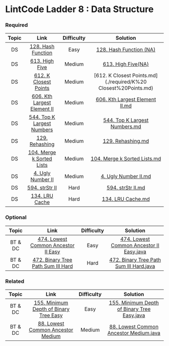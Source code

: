 # LintCode Ladder 8 : Data Structure

### Required
|         Topic         |                                                 Link                                                | Difficulty |                                                                                                 Solution                                                                                                 |
|:---------------------:|:--------------------------------------------------------------------------------------------------------:|:------:|:--------------------------------------------------------------------------------------------------------------------------------------------------------------------------------------------------------:|
| DS | [128. Hash Function](https://www.lintcode.com/problem/hash-function) | Easy | [128. Hash Function (NA)](./required/Hash%20Function.md) |
| DS | [613. High Five](https://www.lintcode.com/problem/high-five) | Medium | [613. High Five(NA)](./required/High%20Five.md) |
| DS | [612. K Closest Points](https://www.lintcode.com/problem/k-closest-points) | Medium | [612. K Closest Points.md](./required/K%20 Closest%20Points.md) |
| DS | [606. Kth Largest Element II](http://www.lintcode.com/problem/kth-largest-element-ii) | Medium | [606. Kth Largest Element II.md](./required/Kth%20Largest%20Element%20II.md) |
| DS | [544. Top K Largest Numbers](http://www.lintcode.com/problem/top-k-largest-numbers) | Medium | [544. Top K Largest Numbers.md](./required/Top%20k%20Largest%20Numbers.md) |
| DS | [129. Rehashing](https://www.lintcode.com/problem/rehashing) | Medium | [129. Rehashing.md](./required/Rehashing.md) |
| DS | [104. Merge k Sorted Lists](http://www.lintcode.com/problem/merge-k-sorted-lists) | Medium | [104. Merge k Sorted Lists.md](./required/Merge%20k%20Sorted%20Lists.md) |
| DS | [4. Ugly Number II](http://www.lintcode.com/problem/ugly-number-ii) | Medium | [4. Ugly Number II.md](./required/CloneGraph.md) |
| DS | [594. strStr II](http://www.lintcode.com/problem/strstr-ii) | Hard | [594. strStr II.md](./required/strStr%20II.md) |
| DS | [134. LRU Cache](http://www.lintcode.com/problem/lru-cache) | Hard | [134. LRU Cache.md](./required/LRU%20Cache.md) |

### Optional
|         Topic         |                                                 Link                                                | Difficulty |                                                                                                 Solution                                                                                                 |
|:---------------------:|:--------------------------------------------------------------------------------------------------------:|:------:|:--------------------------------------------------------------------------------------------------------------------------------------------------------------------------------------------------------:|
| BT & DC | [474. Lowest Common Ancestor II Easy](http://www.lintcode.com/problem/lowest-common-ancestor-ii) | Easy | [474. Lowest Common Ancestor II Easy.java](https://github.com/chendddong/LintCode/blob/master/JiuZhang%20Algorithm%20Ladder/3%20-%20Binary%20Tree%20%26%20Divide%20Conquer/Optional/474.%20Lowest%20Common%20Ancestor%20II%20Easy.java) |
| BT & DC | [472. Binary Tree Path Sum III  Hard](http://www.lintcode.com/problem/binary-tree-path-sum-iii) | Hard | [472. Binary Tree Path Sum III  Hard.java](https://github.com/chendddong/LintCode/blob/master/JiuZhang%20Algorithm%20Ladder/3%20-%20Binary%20Tree%20%26%20Divide%20Conquer/Optional/472.%20Binary%20Tree%20Path%20Sum%20III%20Hard.java) |

### Related
|         Topic         |                                                 Link                                                | Difficulty |                                                                                                 Solution                                                                                                 |
|:---------------------:|:--------------------------------------------------------------------------------------------------------:|:------:|:--------------------------------------------------------------------------------------------------------------------------------------------------------------------------------------------------------:|
| BT & DC | [155. Minimum Depth of Binary Tree Easy](http://www.lintcode.com/problem/minimum-depth-of-binary-tree) | Easy | [155. Minimum Depth of Binary Tree Easy.java](https://github.com/chendddong/LintCode/blob/master/JiuZhang%20Algorithm%20Ladder/3%20-%20Binary%20Tree%20%26%20Divide%20Conquer/Related/155.%20Minimum%20Depth%20of%20Binary%20Tree%20Easy.java) |
| BT & DC | [88. Lowest Common Ancestor Medium](http://www.lintcode.com/problem/lowest-common-ancestor) | Medium | [88. Lowest Common Ancestor Medium.java](https://github.com/chendddong/LintCode/blob/master/JiuZhang%20Algorithm%20Ladder/3%20-%20Binary%20Tree%20%26%20Divide%20Conquer/Related/88.%20Lowest%20Common%20Ancestor%20Medium.java) |
